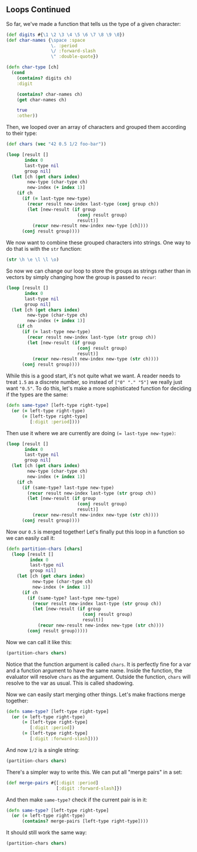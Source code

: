 ## Loops Continued

So far, we've made a function that tells us the type of a given character:

```clojure
(def digits #{\1 \2 \3 \4 \5 \6 \7 \8 \9 \0})
(def char-names {\space :space
                 \. :period
                 \/ :forward-slash
                 \" :double-quote})

(defn char-type [ch]
  (cond
    (contains? digits ch)
    :digit

    (contains? char-names ch)
    (get char-names ch)

    true
    :other))
```

Then, we looped over an array of characters and grouped them according to their type:

```clojure
(def chars (vec "42 0.5 1/2 foo-bar"))

(loop [result []
       index 0
       last-type nil
       group nil]
  (let [ch (get chars index)
        new-type (char-type ch)
        new-index (+ index 1)]
    (if ch
      (if (= last-type new-type)
        (recur result new-index last-type (conj group ch))
        (let [new-result (if group
                           (conj result group)
                           result)]
          (recur new-result new-index new-type [ch])))
      (conj result group))))
```

We now want to combine these grouped characters into strings. One way to do that is with the `str` function:

```clojure
(str \h \e \l \l \o)
```

So now we can change our loop to store the groups as strings rather than in vectors by simply changing how the group is passed to `recur`:

```clojure
(loop [result []
       index 0
       last-type nil
       group nil]
  (let [ch (get chars index)
        new-type (char-type ch)
        new-index (+ index 1)]
    (if ch
      (if (= last-type new-type)
        (recur result new-index last-type (str group ch))
        (let [new-result (if group
                           (conj result group)
                           result)]
          (recur new-result new-index new-type (str ch))))
      (conj result group))))
```

While this is a good start, it's not quite what we want. A reader needs to treat `1.5` as a discrete number, so instead of `["0" "." "5"]` we really just want `"0.5"`. To do this, let's make a more sophisticated function for deciding if the types are the same:

```clojure
(defn same-type? [left-type right-type]
  (or (= left-type right-type)
      (= [left-type right-type]
         [:digit :period])))
```

Then use it where we are currently are doing `(= last-type new-type)`:

```clojure
(loop [result []
       index 0
       last-type nil
       group nil]
  (let [ch (get chars index)
        new-type (char-type ch)
        new-index (+ index 1)]
    (if ch
      (if (same-type? last-type new-type)
        (recur result new-index last-type (str group ch))
        (let [new-result (if group
                           (conj result group)
                           result)]
          (recur new-result new-index new-type (str ch))))
      (conj result group))))
```

Now our `0.5` is merged together! Let's finally put this loop in a function so we can easily call it:

```clojure
(defn partition-chars [chars]
  (loop [result []
         index 0
         last-type nil
         group nil]
    (let [ch (get chars index)
          new-type (char-type ch)
          new-index (+ index 1)]
      (if ch
        (if (same-type? last-type new-type)
          (recur result new-index last-type (str group ch))
          (let [new-result (if group
                             (conj result group)
                             result)]
            (recur new-result new-index new-type (str ch))))
        (conj result group)))))
```

Now we can call it like this:

```clojure
(partition-chars chars)
```

Notice that the function argument is called `chars`. It is perfectly fine for a var and a function argument to have the same name. Inside the function, the evaluator will resolve `chars` as the argument. Outside the function, `chars` will resolve to the var as usual. This is called shadowing.

Now we can easily start merging other things. Let's make fractions merge together:

```clojure
(defn same-type? [left-type right-type]
  (or (= left-type right-type)
      (= [left-type right-type]
         [:digit :period])
      (= [left-type right-type]
         [:digit :forward-slash])))
```

And now `1/2` is a single string:

```clojure
(partition-chars chars)
```

There's a simpler way to write this. We can put all "merge pairs" in a set:

```clojure
(def merge-pairs #{[:digit :period]
                   [:digit :forward-slash]})
```

And then make `same-type?` check if the current pair is in it:

```clojure
(defn same-type? [left-type right-type]
  (or (= left-type right-type)
      (contains? merge-pairs [left-type right-type])))
```

It should still work the same way:

```clojure
(partition-chars chars)
```
